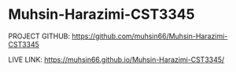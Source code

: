 # Muhsin-Harazimi-CST3345
PROJECT GITHUB: https://github.com/muhsin66/Muhsin-Harazimi-CST3345



LIVE LINK: https://muhsin66.github.io/Muhsin-Harazimi-CST3345/
